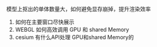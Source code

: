 模型上抠出的单体数量大，如何避免显存崩掉，提升渲染效率
1. 如何在主要窗口尽快展示    
2. WEBGL 如何高效调用 GPU 和 shared Memory    
3. cesium 有什么API处理 GPU和shared Memory的
